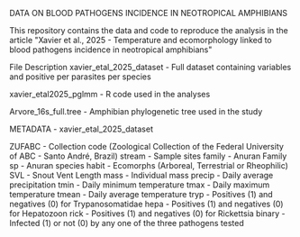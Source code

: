 DATA ON BLOOD PATHOGENS INCIDENCE IN NEOTROPICAL AMPHIBIANS

This repository contains the data and code to reproduce the analysis in the article "Xavier et al., 2025 - Temperature and ecomorphology linked to blood pathogens incidence in neotropical amphibians"

File Description
xavier_etal_2025_dataset - Full dataset containing variables and positive per parasites per species

xavier_etal2025_pglmm - R code used in the analyses

Arvore_16s_full.tree - Amphibian phylogenetic tree used in the study


METADATA - xavier_etal_2025_dataset

ZUFABC - Collection code (Zoological Collection of the Federal University of ABC - Santo André, Brazil)
stream - Sample sites
family - Anuran Family
sp - Anuran species
habit - Ecomorphs (Arboreal, Terrestrial or Rheophilic) 
SVL - Snout Vent Length
mass - Individual mass
precip - Daily average precipitation
tmin - Daily minimum temperature
tmax - Daily maximum temperature
tmean - Daily average temperature
tryp - Positives (1) and negatives (0) for Trypanosomatidae
hepa - Positives (1) and negatives (0) for Hepatozoon
rick - Positives (1) and negatives (0) for Rickettsia
binary - Infected (1) or not (0) by any one of the three pathogens tested
